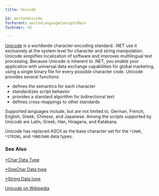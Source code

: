 ```yaml
---
title: Unicode

Id: aerConUnicode
TocParent: aerConLanguageConceptsMain
TocOrder: 70

---
```


[Unicode](http://en.wikipedia.org/wiki/Unicode) is a worldwide character-encoding standard. .NET use it exclusively at the system level for character and string manipulation. Unicode simplifies localization of software and improves multilingual text processing. Because Unicode is inherent to .NET, you enable your application with universal data exchange capabilities for global marketing, using a single binary file for every possible character code. Unicode provides several functions: 

- defines the semantics for each character
- standardizes script behavior
- provides a standard algorithm for bidirectional text
- defines cross-mappings to other standards

Supported languages include, but are not limited to, German, French, English, Greek, Chinese, and Japanese. Among the scripts supported by Unicode are Latin, Greek, Han, Hiragana, and Katakana. 

Unicode has replaced ASCII as the base character set for the ```*CHAR```, ```*STRING```, and ```*ONECHAR``` data types.

### See Also
[*Char Data Type](datatypes/CharacterDataType.html)

[*OneChar Data type](datatypes/OneChar.html)

[*String Data type](datatypes/Strings.html)

[Unicode on Wikipedia](http://en.wikipedia.org/wiki/Unicode)
